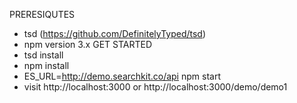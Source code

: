 PRERESIQUTES
- tsd (https://github.com/DefinitelyTyped/tsd)
- npm version 3.x
GET STARTED
- tsd install
- npm install
- ES_URL=http://demo.searchkit.co/api npm start
- visit http://localhost:3000 or http://localhost:3000/demo/demo1
